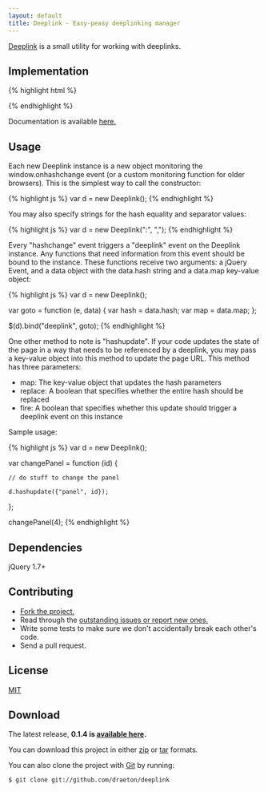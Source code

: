 ```yaml
---
layout: default
title: Deeplink - Easy-peasy deeplinking manager
---
```


<section id="main" role="main">

[Deeplink](http://github.com/draeton/deeplink/) is a small utility for working with deeplinks.


## Implementation

{% highlight html %}
<script src="js/jquery-1.7.1.min.js"></script>
<script src="js/deeplink-0.1.4-min.js"></script>
{% endhighlight %}

Documentation is available [here.](http://draeton.github.com/deeplink/deeplink/docs/deeplink.html)


## Usage

Each new Deeplink instance is a new object monitoring the window.onhashchange event (or a custom monitoring function for older browsers). This is the simplest way to call the constructor:

{% highlight js %}
var d = new Deeplink();
{% endhighlight %}

You may also specify strings for the hash equality and separator values:

{% highlight js %}
var d = new Deeplink(":", ",");
{% endhighlight %}

Every "hashchange" event triggers a "deeplink" event on the Deeplink instance. Any functions that need information from this event should be bound to the instance. These functions receive two arguments: a jQuery Event, and a data object with the data.hash string and a data.map key-value object:

{% highlight js %}
var d = new Deeplink();

var goto = function (e, data) {
    var hash = data.hash;
    var map = data.map;
};

$(d).bind("deeplink", goto);
{% endhighlight %}

One other method to note is "hashupdate". If your code updates the state of the page in a way that needs to be referenced by a deeplink, you may pass a key-value object into this method to update the page URL. This method has three parameters:

* map: The key-value object that updates the hash parameters
* replace: A boolean that specifies whether the entire hash should be replaced
* fire: A boolean that specifies whether this update should trigger a deeplink event on this instance

Sample usage:

{% highlight js %}
var d = new Deeplink();

var changePanel = function (id) {

    // do stuff to change the panel

    d.hashupdate({"panel", id});
};

changePanel(4);
{% endhighlight %}


## Dependencies

jQuery 1.7+


## Contributing

* [Fork the project.](https://github.com/draeton/deeplink)
* Read through the [outstanding issues or report new ones.](https://github.com/draeton/deeplink/issues)
* Write some tests to make sure we don't accidentally break each other's code.
* Send a pull request.


## License

[MIT](https://raw.github.com/draeton/deeplink/master/LICENSE)


## Download

The latest release, **0.1.4 is [available here](http://draeton.github.com/deeplink/deeplink/dist/deeplink-0.1.4.zip).**

You can download this project in either [zip](https://github.com/draeton/deeplink/zipball/master)
or [tar](https://github.com/draeton/deeplink/tarball/master) formats.

You can also clone the project with [Git](http://git-scm.com) by running:

    $ git clone git://github.com/draeton/deeplink

</section>